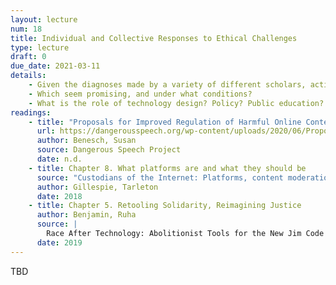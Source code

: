 ```yaml
---
layout: lecture
num: 18
title: Individual and Collective Responses to Ethical Challenges
type: lecture
draft: 0
due_date: 2021-03-11
details: 
    - Given the diagnoses made by a variety of different scholars, activists, and your classmates, what are possible remedies suggested?
    - Which seem promising, and under what conditions?
    - What is the role of technology design? Policy? Public education? Others?
readings:
    - title: "Proposals for Improved Regulation of Harmful Online Content"
      url: https://dangerousspeech.org/wp-content/uploads/2020/06/Proposals-for-Improved-Regulation-of-Harmful-Online-Content-Formatted-v5.2.1.pdf
      author: Benesch, Susan
      source: Dangerous Speech Project
      date: n.d.
    - title: Chapter 8. What platforms are and what they should be
      source: "Custodians of the Internet: Platforms, content moderation, and the hidden decisions that shape social media"
      author: Gillespie, Tarleton
      date: 2018
    - title: Chapter 5. Retooling Solidarity, Reimagining Justice
      author: Benjamin, Ruha
      source: |
        Race After Technology: Abolitionist Tools for the New Jim Code
      date: 2019
---
```



TBD